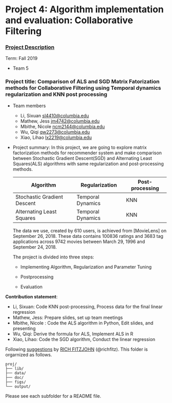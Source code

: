 # Project 4: Algorithm implementation and evaluation: Collaborative Filtering

### [Project Description](doc/project4_desc.md)

Term: Fall 2019

+ Team 5

### Project title: Comparison of ALS and SGD Matrix Fatorization methods for Collaborative Filtering using Temporal dynamics regularization and KNN post processing

+ Team members
	+   Li, Sixuan sl4410@columbia.edu
	+   Mathew, Jess jm4742@columbia.edu
	+   Mbithe, Nicole ncm2144@columbia.edu
	+   Wu, Qiqi qw2273@columbia.edu
	+  Xiao, Lihao lx2219@columbia.edu
	
+ Project summary: 
In this project, we are going to explore matrix factorization methods for recommender system and make comparison between Stochastic Gradient Descent(SGD) and Alternating Least Squares(ALS) algorithms with same regularization and post-processing methods.

    Algorithm                   | Regularization     | Post-processing
    --------------------------- | -------------------| -------------
    Stochastic Gradient Descent | Temporal Dynamics  | KNN
     Alternating Least Squares  | Temporal Dynamics  | KNN
     
   The data we use, created by 610 users,  is achieved from [MovieLens] on September 26, 2018. These data contains 100836 ratings and 3683 tag   applications across 9742 movies between March 29, 1996 and September 24, 2018. 
   
   The project is divided into three steps:
    + Implementing Algorithm, Regularization and Parameter Tuning 
    
    + Postprocessing 
 
    + Evaluation
     
   

**Contribution statement**: 

+   Li, Sixuan: Code KNN post-processing, Process data for the final linear regression 
+   Mathew, Jess:  Prepare slides, set up team meetings
+   Mbithe, Nicole :  Code the ALS algorithm in Python,   Edit slides, and presenting  
+   Wu, Qiqi:  Derive the formula for ALS,  Implement ALS  in R    
+   Xiao, Lihao:  Code the SGD  algorithm, Conduct the linear regression 

Following [suggestions](http://nicercode.github.io/blog/2013-04-05-projects/) by [RICH FITZJOHN](http://nicercode.github.io/about/#Team) (@richfitz). This folder is orgarnized as follows.

```
proj/
├── lib/
├── data/
├── doc/
├── figs/
└── output/
```

Please see each subfolder for a README file.
